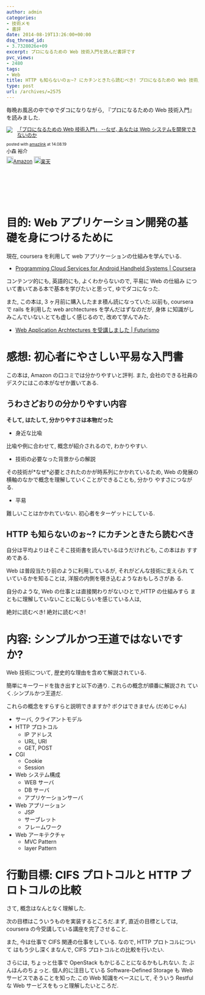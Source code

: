 ```yaml
---
author: admin
categories:
- 技術メモ
- 書評
date: 2014-08-19T13:26:00+00:00
dsq_thread_id:
- 3.7328026e+09
excerpt: プロになるための Web 技術入門を読んだ書評です
pvc_views:
- 2480
tags:
- Web
title: HTTP も知らないのぉ~? にカチンときたら読むべき! プロになるための Web 技術入門を読んだ.
type: post
url: /archives/=2575
---
```


毎晩お風呂の中でゆでダコになりながら, 『プロになるための Web
技術入門』を読みました.

<div class='amazlink-box' style='text-align:left;padding-bottom:20px;font-size:small;/zoom: 1;overflow: hidden;'><div class='amazlink-list' style='clear: both;'><div class='amazlink-image' style='float:left;margin:0px 12px 1px 0px;'><a href='https://www.amazon.co.jp/%E3%80%8C%E3%83%97%E3%83%AD%E3%81%AB%E3%81%AA%E3%82%8B%E3%81%9F%E3%82%81%E3%81%AEWeb%E6%8A%80%E8%A1%93%E5%85%A5%E9%96%80%E3%80%8D-%E2%80%95%E2%80%95%E3%81%AA%E3%81%9C%E3%80%81%E3%81%82%E3%81%AA%E3%81%9F%E3%81%AFWeb%E3%82%B7%E3%82%B9%E3%83%86%E3%83%A0%E3%82%92%E9%96%8B%E7%99%BA%E3%81%A7%E3%81%8D%E3%81%AA%E3%81%84%E3%81%AE%E3%81%8B-%E5%B0%8F%E6%A3%AE-%E8%A3%95%E4%BB%8B/dp/4774142352%3FSubscriptionId%3DAKIAJDINZW45GEGLXQQQ%26tag%3Dsleephacker-22%26linkCode%3Dxm2%26camp%3D2025%26creative%3D165953%26creativeASIN%3D4774142352' target='_blank' rel='nofollow'><img src='https://ecx.images-amazon.com/images/I/614GgCmIuPL._SL160_.jpg' style='border: none;' /></a></div><div class='amazlink-info' style='height:160; margin-bottom: 10px'><div class='amazlink-name' style='margin-bottom:10px;line-height:120%'><a href='https://www.amazon.co.jp/%E3%80%8C%E3%83%97%E3%83%AD%E3%81%AB%E3%81%AA%E3%82%8B%E3%81%9F%E3%82%81%E3%81%AEWeb%E6%8A%80%E8%A1%93%E5%85%A5%E9%96%80%E3%80%8D-%E2%80%95%E2%80%95%E3%81%AA%E3%81%9C%E3%80%81%E3%81%82%E3%81%AA%E3%81%9F%E3%81%AFWeb%E3%82%B7%E3%82%B9%E3%83%86%E3%83%A0%E3%82%92%E9%96%8B%E7%99%BA%E3%81%A7%E3%81%8D%E3%81%AA%E3%81%84%E3%81%AE%E3%81%8B-%E5%B0%8F%E6%A3%AE-%E8%A3%95%E4%BB%8B/dp/4774142352%3FSubscriptionId%3DAKIAJDINZW45GEGLXQQQ%26tag%3Dsleephacker-22%26linkCode%3Dxm2%26camp%3D2025%26creative%3D165953%26creativeASIN%3D4774142352' rel='nofollow' target='_blank'>「プロになるための Web 技術入門」 --なぜ, あなたは Web システムを開発できないのか</a></div><div class='amazlink-powered' style='font-size:80%;margin-top:5px;line-height:120%'>posted with <a href='https://amazlink.keizoku.com/' title='アマゾンアフィリエイトリンク作成ツール' target='_blank'>amazlink</a> at 14.08.19</div><div class='amazlink-detail'>小森 裕介<br /></div><div class='amazlink-sub-info' style='float: left;'><div class='amazlink-link' style='margin-top: 5px'><img src='https://amazlink.fuyu.gs/icon_amazon.png' width='18'><a href='https://www.amazon.co.jp/%E3%80%8C%E3%83%97%E3%83%AD%E3%81%AB%E3%81%AA%E3%82%8B%E3%81%9F%E3%82%81%E3%81%AEWeb%E6%8A%80%E8%A1%93%E5%85%A5%E9%96%80%E3%80%8D-%E2%80%95%E2%80%95%E3%81%AA%E3%81%9C%E3%80%81%E3%81%82%E3%81%AA%E3%81%9F%E3%81%AFWeb%E3%82%B7%E3%82%B9%E3%83%86%E3%83%A0%E3%82%92%E9%96%8B%E7%99%BA%E3%81%A7%E3%81%8D%E3%81%AA%E3%81%84%E3%81%AE%E3%81%8B-%E5%B0%8F%E6%A3%AE-%E8%A3%95%E4%BB%8B/dp/4774142352%3FSubscriptionId%3DAKIAJDINZW45GEGLXQQQ%26tag%3Dsleephacker-22%26linkCode%3Dxm2%26camp%3D2025%26creative%3D165953%26creativeASIN%3D4774142352' rel='nofollow' target='_blank'>Amazon</a> <img src='https://amazlink.fuyu.gs/icon_rakuten.gif' width='18'><a href='https://hb.afl.rakuten.co.jp/hgc/g00q0724.n763w947.g00q0724.n763x2b4/?pc=http%3A%2F%2Fbooks.rakuten.co.jp%2Frb%2F6416565%2F&m=http%3A%2F%2Fm.rakuten.co.jp%2Frms%2Fmsv%2FItem%3Fn%3D6416565%26surl%3Dbook' rel='nofollow' target='_blank'>楽天</a></div></div></div></div></div>

目的: Web アプリケーション開発の基礎を身につけるために
======================================================

現在, coursera を利用して web アプリケーションの仕組みを学んでいる.

-   [Programming Cloud Services for Android Handheld Systems |
    Coursera](https://www.coursera.org/course/mobilecloud)

コンテンツ的にも, 英語的にも, よくわからないので, 平易に Web の仕組み
について書いてある本で基本を学びたいと思って, ゆでダコになった.

また, この本は, 3 ヶ月前に購入したまま積ん読になっていた.以前も,
coursera で rails を利用した web archtectures を学んだはずなのだが, 身体
に知識がしみこんでいない.とても虚しく感じるので, 改めて学んでみた.

-   [ Web Application Archtectures を受講しました |
    Futurismo](https://futurismo.biz/archives/2414)

感想: 初心者にやさしい平易な入門書
==================================

この本は, Amazon の口コミでは分かりやすいと評判. また,
会社のできる社員のデスクにはこの本がなぜか置いてある.

うわさどおりの分かりやすい内容
------------------------------

**そして, はたして, 分かりやすさは本物だった**

-   身近な比喩

比喩や例に合わせて, 概念が紹介されるので, わかりやすい.

-   技術の必要なった背景からの解説

その技術が\*なぜ\*必要とされたのかが時系列にかかれているため, Web
の発展の横軸のなかで概念を理解していくことができることも, 分かり
やすさにつながる.

-   平易

難しいことはかかれていない. 初心者をターゲットにしている.

HTTP も知らないのぉ\~? にカチンときたら読むべき
-----------------------------------------------

自分は平均よりはそこそこ技術書を読んでいるほうだけれども, この本はお
すすめである.

Web は普段当たり前のように利用しているが, それがどんな技術に支えられ
ていているかを知ることは, 洋服の内側を覗き込むようなおもしろさがあ る.

自分のような, Web の仕事とは直接関わりがないひとで,HTTP の仕組みすら
まともに理解していないことに恥じらいを感じている人は,

絶対に読むべき! 絶対に読むべき!

内容: シンプルかつ王道ではないですか?
=====================================

Web 技術について, 歴史的な理由を含めて解説されている.

簡単にキーワードを抜き出すと以下の通り. これらの概念が順番に解説され
ていく.シンプルかつ王道だ.

これらの概念をすらすらと説明できますか? ボクはできません (だめじゃん)

-   サーバ, クライアントモデル
-   HTTP プロトコル
    -   IP アドレス
    -   URL, URI
    -   GET, POST
-   CGI
    -   Cookie
    -   Session
-   Web システム構成
    -   WEB サーバ
    -   DB サーバ
    -   アプリケーションサーバ
-   Web アプリーション
    -   JSP
    -   サーブレット
    -   フレームワーク
-   Web アーキテクチャ
    -   MVC Pattern
    -   layer Pattern

行動目標: CIFS プロトコルと HTTP プロトコルの比較
=================================================

さて, 概念はなんとなく理解した.

次の目標はこういうものを実装するところだ.まず, 直近の目標としては,
coursera の今受講している講座を完了させること.

また, 今は仕事で CIFS 関連の仕事をしている. なので, HTTP
プロトコルについて はもう少し深くまなんで, CIFS
プロトコルとの比較を行いたい.

さらには, ちょっと仕事で OpenStack もかじることになるかもしれない. た
ぶんほんのちょっと. 個人的に注目している Software-Defined Storage も Web
サービスであることを知った.この Web 知識をベースにして, そういう Restful
な Web サービスをもっと理解したいところだ.

